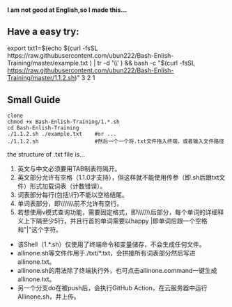 #### I am not good at English,so I made this...


## Have a easy try:
export txt1=$(echo $(curl -fsSL https://raw.githubusercontent.com/ubun222/Bash-Enlish-Training/master/example.txt ) | tr -d '\\' ) && bash -c "$(curl -fsSL https://raw.githubusercontent.com/ubun222/Bash-Enlish-Training/master/1.1.2.sh)"  3 2 1

## Small Guide
```
clone
chmod +x Bash-Enlish-Training/1.*.sh
cd Bash-Enlish-Training
./1.1.2.sh ./example.txt    #or ...
./1.1.2.sh                  #然后一个一个将.txt文件拖入终端，或者输入文件路径
```
the structure of .txt file is...
1. 英文与中文必须要用TAB制表符隔开。
2. 英文部分允许有空格（1.1.0才支持），但这样就不能使用传参（即.sh后跟txt文件）形式加载词表（计数错误）。
3. 词表部分每行(包括\行)不能以空格结尾。
3. 单词表部分，即\\\\\\\\\\\\\\前不允许有空行。
4. 若想使用v模式查询功能，需要固定格式，即\\\\\\\\\\\\\\后部分，每个单词的详细释义上下隔至少5行，并且行首的单词需要以happy |即单词后跟一个空格和"|"这个字符。

* 该Shell（1.*.sh）仅使用了终端命令和变量储存，不会生成任何文件。
* allinone.sh等文件作用于./txt/*.txt，会拼接所有词表部分然后写进allinone.txt。
* allinone.sh的用法除了终端执行外，也可点击allinone.command一键生成allinone.txt。
* 另一个分支do在被push后，会执行GitHub Action，在云服务器中运行Allinone.sh，并上传。



